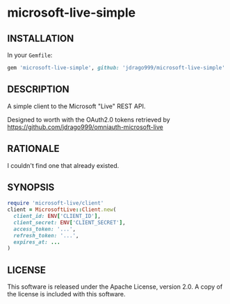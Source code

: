 # microsoft-live-simple

## INSTALLATION

In your `Gemfile`:

```ruby
gem 'microsoft-live-simple', github: 'jdrago999/microsoft-live-simple'
```

## DESCRIPTION

A simple client to the Microsoft "Live" REST API.

Designed to worth with the OAuth2.0 tokens retrieved by https://github.com/jdrago999/omniauth-microsoft-live

## RATIONALE

I couldn't find one that already existed.

## SYNOPSIS

```ruby
require 'microsoft-live/client'
client = MicrosoftLive::Client.new(
  client_id: ENV['CLIENT_ID'],
  client_secret: ENV['CLIENT_SECRET'],
  access_token: '...',
  refresh_token: '...',
  expires_at: ...
)
```

## LICENSE

This software is released under the Apache License, version 2.0. A copy of the license is included with this software.
